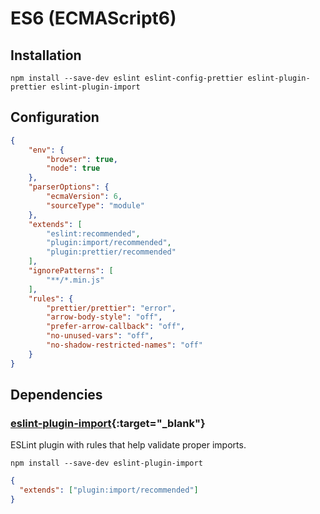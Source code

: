 # ES6 (ECMAScript6)

## Installation

```shell
npm install --save-dev eslint eslint-config-prettier eslint-plugin-prettier eslint-plugin-import
```

## Configuration

```json
{
    "env": {
        "browser": true,
        "node": true
    },
    "parserOptions": {
        "ecmaVersion": 6,
        "sourceType": "module"
    },
    "extends": [
        "eslint:recommended",
        "plugin:import/recommended",
        "plugin:prettier/recommended"
    ],
    "ignorePatterns": [
        "**/*.min.js"
    ],
    "rules": {
        "prettier/prettier": "error",
        "arrow-body-style": "off",
        "prefer-arrow-callback": "off",
        "no-unused-vars": "off",
        "no-shadow-restricted-names": "off"
    }
}
```

## Dependencies

### [eslint-plugin-import](https://www.npmjs.com/package/eslint-plugin-import){:target="_blank"}

ESLint plugin with rules that help validate proper imports.

```shell
npm install --save-dev eslint-plugin-import
```

```json
{
  "extends": ["plugin:import/recommended"]
}
```
